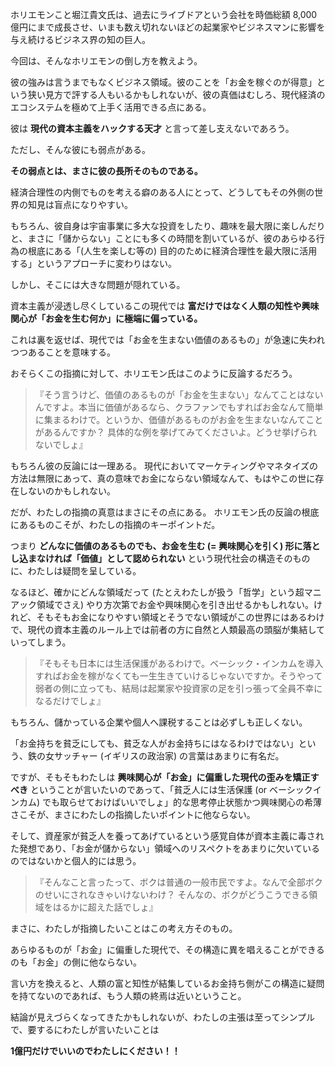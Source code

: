 <!-- ホリエモンの倒し方 (難易度: Normal) -->
<!-- 〜ビジネス界の「知の巨人」堀江貴文氏への戯言〜 -->

ホリエモンこと堀江貴文氏は、過去にライブドアという会社を時価総額 8,000億円にまで成長させ、いまも数え切れないほどの起業家やビジネスマンに影響を与え続けるビジネス界の知の巨人。

今回は、そんなホリエモンの倒し方を教えよう。

彼の強みは言うまでもなくビジネス領域。彼のことを「お金を稼ぐのが得意」という狭い見方で評する人もいるかもしれないが、彼の真価はむしろ、現代経済のエコシステムを極めて上手く活用できる点にある。

彼は **現代の資本主義をハックする天才** と言って差し支えないであろう。

ただし、そんな彼にも弱点がある。

**その弱点とは、まさに彼の長所そのものである。**

経済合理性の内側でものを考える癖のある人にとって、どうしてもその外側の世界の知見は盲点になりやすい。

もちろん、彼自身は宇宙事業に多大な投資をしたり、趣味を最大限に楽しんだりと、まさに「儲からない」ことにも多くの時間を割いているが、彼のあらゆる行為の根底にある「(人生を楽しむ等の) 目的のために経済合理性を最大限に活用する」というアプローチに変わりはない。

しかし、そこには大きな問題が隠れている。

資本主義が浸透し尽くしているこの現代では **富だけではなく人類の知性や興味関心が「お金を生む何か」に極端に偏っている。**

これは裏を返せば、現代では「お金を生まない価値のあるもの」が急速に失われつつあることを意味する。

おそらくこの指摘に対して、ホリエモン氏はこのように反論するだろう。

> 『そう言うけど、価値のあるものが「お金を生まない」なんてことはないんですよ。本当に価値があるなら、クラファンでもすればお金なんて簡単に集まるわけで。というか、価値があるものがお金を生まないなんてことがあるんですか？ 具体的な例を挙げてみてくださいよ。どうせ挙げられないでしょ』

もちろん彼の反論には一理ある。
現代においてマーケティングやマネタイズの方法は無限にあって、真の意味でお金にならない領域なんて、もはやこの世に存在しないのかもしれない。

だが、わたしの指摘の真意はまさにその点にある。
ホリエモン氏の反論の根底にあるものこそが、わたしの指摘のキーポイントだ。

つまり **どんなに価値のあるものでも、お金を生む (= 興味関心を引く) 形に落とし込まなければ「価値」として認められない** という現代社会の構造そのものに、わたしは疑問を呈している。

なるほど、確かにどんな領域だって (たとえわたしが扱う「哲学」という超マニアック領域でさえ) やり方次第でお金や興味関心を引き出せるかもしれない。けれど、そもそもお金になりやすい領域とそうでない領域がこの世界にはあるわけで、現代の資本主義のルール上では前者の方に自然と人類最高の頭脳が集結していってしまう。

> 『そもそも日本には生活保護があるわけで。ベーシック・インカムを導入すればお金を稼がなくても一生生きていけるじゃないですか。そうやって弱者の側に立っても、結局は起業家や投資家の足を引っ張って全員不幸になるだけでしょ』

もちろん、儲かっている企業や個人へ課税することは必ずしも正しくない。

「お金持ちを貧乏にしても、貧乏な人がお金持ちにはなるわけではない」という、鉄の女サッチャー (イギリスの政治家) の言葉はあまりに有名だ。

ですが、そもそもわたしは **興味関心が「お金」に偏重した現代の歪みを矯正すべき** ということが言いたいのであって、「貧乏人には生活保護 (or ベーシックインカム) でも取らせておけばいいでしょ」的な思考停止状態かつ興味関心の希薄さこそが、まさにわたしの指摘したいポイントに他ならない。

そして、資産家が貧乏人を養ってあげているという感覚自体が資本主義に毒された発想であり、「お金が儲からない」領域へのリスペクトをあまりに欠いているのではないかと個人的には思う。

> 『そんなこと言ったって、ボクは普通の一般市民ですよ。なんで全部ボクのせいにされなきゃいけないわけ？ そんなの、ボクがどうこうできる領域をはるかに超えた話でしょ』

まさに、わたしが指摘したいことはこの考え方そのもの。

あらゆるものが「お金」に偏重した現代で、その構造に異を唱えることができるのも「お金」の側に他ならない。

言い方を換えると、人類の富と知性が結集しているお金持ち側がこの構造に疑問を持てないのであれば、もう人類の終焉は近いということ。

結論が見えづらくなってきたかもしれないが、わたしの主張は至ってシンプルで、要するにわたしが言いたいことは

**1億円だけでいいのでわたしにください！！**
